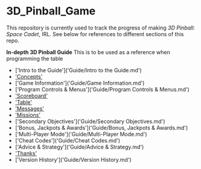 # 3D_Pinball_Game

This repository is currently used to track the progress of making *3D Pinball: Space Cadet*, IRL.
See below for references to different sections of this repo.

**In-depth 3D Pinball Guide**
This is to be used as a reference when programming the table
- ['Intro to the Guide']('Guide/Intro to the Guide.md')
- ['Concepts']('Guide/Concepts.md')
- ['Game Information']('Guide/Game Information.md')
- ['Program Controls & Menus']('Guide/Program Controls & Menus.md')
- ['Scoreboard']('Guide/Scoreboard.md')
- ['Table']('Guide/Table.md')
- ['Messages']('Guide/Messages.md')
- ['Missions']('Guide/Missions.md')
- ['Secondary Objectives']('Guide/Secondary Objectives.md')
- ['Bonus, Jackpots & Awards']('Guide/Bonus, Jackpots & Awards.md')
- ['Multi-Player Mode']('Guide/Multi-Player Mode.md')
- ['Cheat Codes']('Guide/Cheat Codes.md')
- ['Advice & Strategy']('Guide/Advice & Strategy.md')
- ['Thanks']('Guide/Thanks.md')
- ['Version History']('Guide/Version History.md')
